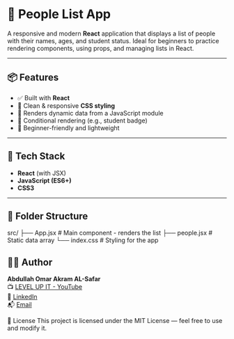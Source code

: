 # 👥 People List App

A responsive and modern **React** application that displays a list of people with their names, ages, and student status. Ideal for beginners to practice rendering components, using props, and managing lists in React.

---

## 📦 Features

- ✅ Built with **React**
- 🎨 Clean & responsive **CSS styling**
- 📃 Renders dynamic data from a JavaScript module
- 📌 Conditional rendering (e.g., student badge)
- 🧠 Beginner-friendly and lightweight

---

## 🚀 Tech Stack

- **React** (with JSX)
- **JavaScript (ES6+)**
- **CSS3**

---

## 📁 Folder Structure
src/
├── App.jsx # Main component - renders the list
├── people.jsx # Static data array
└── index.css # Styling for the app

 ## 👨‍💻 Author

**Abdullah Omar Akram AL-Safar**  
📺 [LEVEL UP IT - YouTube](https://www.youtube.com/@LEVEL_UP_IT)  
🔗 [LinkedIn](https://www.linkedin.com/in/abdullah-omar-2a552834b)  
📬 [Email](mailto:abodyalsafar2009@gmail.com)

📄 License
This project is licensed under the MIT License — feel free to use and modify it.
